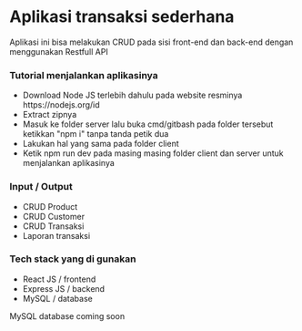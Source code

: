 <div>
  <h1>Aplikasi transaksi sederhana</h1>
  <p>Aplikasi ini bisa melakukan CRUD pada sisi front-end dan back-end dengan menggunakan Restfull API</p>
  
  <h3>Tutorial menjalankan aplikasinya</h3>
  <ul>
    <li>Download Node JS terlebih dahulu pada website resminya https://nodejs.org/id</li>
    <li>Extract zipnya</li>
    <li>Masuk ke folder server lalu buka cmd/gitbash pada folder tersebut ketikkan "npm i" tanpa tanda petik dua</li>
    <li>Lakukan hal yang sama pada folder client</li>
    <li>Ketik npm run dev pada masing masing folder client dan server untuk menjalankan aplikasinya</li>
  </ul>

  <h3>Input / Output</h3>
  <ul>
    <li>CRUD Product</li>
    <li>CRUD Customer</li>
    <li>CRUD Transaksi</li>
    <li>Laporan transaksi</li>
  </ul>

  <h3>Tech stack yang di gunakan</h3>
  <ul>
    <li>React JS / frontend</li>
    <li>Express JS / backend</li>
    <li>MySQL / database</li>
  </ul>

  <p>MySQL database coming soon</p>
</div>
